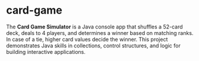 # card-game
The **Card Game Simulator** is a Java console app that shuffles a 52-card deck, deals to 4 players, and determines a winner based on matching ranks. In case of a tie, higher card values decide the winner. This project demonstrates Java skills in collections, control structures, and logic for building interactive applications.

